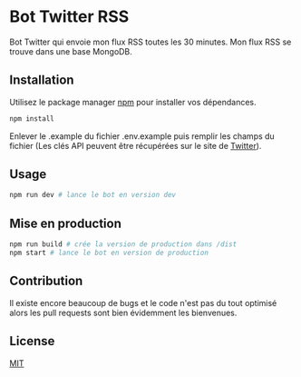 # Bot Twitter RSS

Bot Twitter qui envoie mon flux RSS toutes les 30 minutes.
Mon flux RSS se trouve dans une base MongoDB.

## Installation

Utilisez le package manager [npm](www.npmjs.com) pour installer vos dépendances.

```bash
npm install
```

Enlever le .example du fichier .env.example puis remplir les champs du fichier
(Les clés API peuvent être récupérées sur le site de [Twitter](https://developer.twitter.com)).

## Usage

```bash
npm run dev # lance le bot en version dev
```

## Mise en production

```bash
npm run build # crée la version de production dans /dist
npm start # lance le bot en version de production
```

## Contribution

Il existe encore beaucoup de bugs et le code n'est pas du tout optimisé alors les pull requests sont bien évidemment les bienvenues.

## License

[MIT](https://choosealicense.com/licenses/mit/)
